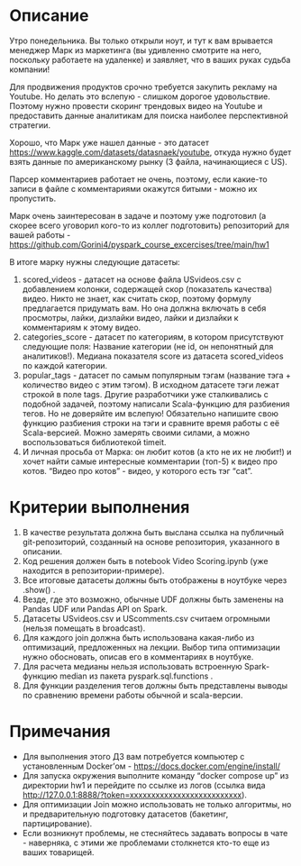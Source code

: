 # Описание

Утро понедельника. Вы только открыли ноут, и тут к вам врывается менеджер Марк из маркетинга (вы удивленно смотрите на него, поскольку работаете на удаленке) и заявляет, что в ваших руках судьба компании!

Для продвижения продуктов срочно требуется закупить рекламу на Youtube. Но делать это вслепую - слишком дорогое удовольствие. Поэтому нужно провести скоринг трендовых видео на Youtube и предоставить данные аналитикам для поиска наиболее перспективной стратегии.

Хорошо, что Марк уже нашел данные - это датасет https://www.kaggle.com/datasets/datasnaek/youtube, откуда нужно будет взять данные по американскому рынку (3 файла, начинающиеся с US).

Парсер комментариев работает не очень, поэтому, если какие-то записи в файле с комментариями окажутся битыми - можно их пропустить.

Марк очень заинтересован в задаче и поэтому уже подготовил (а скорее всего уговорил кого-то из коллег подготовить) репозиторий для вашей работы - https://github.com/Gorini4/pyspark_course_excercises/tree/main/hw1 

В итоге марку нужны следующие датасеты:
1. scored_videos - датасет на основе файла USvideos.csv с добавлением колонки, содержащей скор (показатель качества) видео. Никто не знает, как считать скор, поэтому формулу предлагается придумать вам. Но она должна включать в себя просмотры, лайки, дизлайки видео, лайки и дизлайки к комментариям к этому видео.
1. categories_score - датасет по категориям, в котором присутствуют следующие поля:
Название категории (не id, он непонятный для аналитиков!).
Медиана показателя score из датасета scored_videos по каждой категории.
1. popular_tags - датасет по самым популярным тэгам (название тэга + количество видео с этим тэгом). В исходном датасете тэги лежат строкой в поле tags. Другие разработчики уже сталкивались с подобной задачей, поэтому написали Scala-функцию для разбиения тегов. Но не доверяйте им вслепую! Обязательно напишите свою функцию разбиения строки на тэги и сравните время работы с её Scala-версией. Можно замерять своими силами, а можно воспользоваться библиотекой timeit.
1. И личная просьба от Марка: он любит котов (а кто не их не любит!) и хочет найти самые интересные комментарии (топ-5) к видео про котов. “Видео про котов” - видео, у которого есть тэг “cat”.

# Критерии выполнения

1. В качестве результата должна быть выслана ссылка на публичный git-репозиторий, созданный на основе репозитория, указанного в описании.
1. Код решения должен быть в notebook Video Scoring.ipynb (уже находится в репозитории-примере).
1. Все итоговые датасеты должны быть отображены в ноутбуке через .show() .
1. Везде, где это возможно, обычные UDF должны быть заменены на Pandas UDF или Pandas API on Spark.
1. Датасеты USvideos.csv и UScomments.csv считаем огромными (нельзя помещать в broadcast).
1. Для каждого join должна быть использована какая-либо из оптимизаций, предложенных на лекции. Выбор типа оптимизации нужно обосновать, описав его в комментариях в ноутбуке.
1. Для расчета медианы нельзя использовать встроенную Spark-функцию median из пакета pyspark.sql.functions .
1. Для функции разделения тегов должны быть представлены выводы по сравнению времени работы обычной и scala-версии.

# Примечания

- Для выполнения этого ДЗ вам потребуется компьютер с установленным Docker’ом - https://docs.docker.com/engine/install/ 
- Для запуска окружения выполните команду “docker compose up” из директории hw1 и перейдите по ссылке из логов (ссылка вида http://127.0.0.1:8888/?token=xxxxxxxxxxxxxxxxxxxxxxxxxx).
- Для оптимизации Join можно использовать не только алгоритмы, но и предварительную подготовку датасетов (бакетинг, партицирование).
- Если возникнут проблемы, не стесняйтесь задавать вопросы в чате - наверняка, с этими же проблемами столкнется кто-то еще из ваших товарищей.

